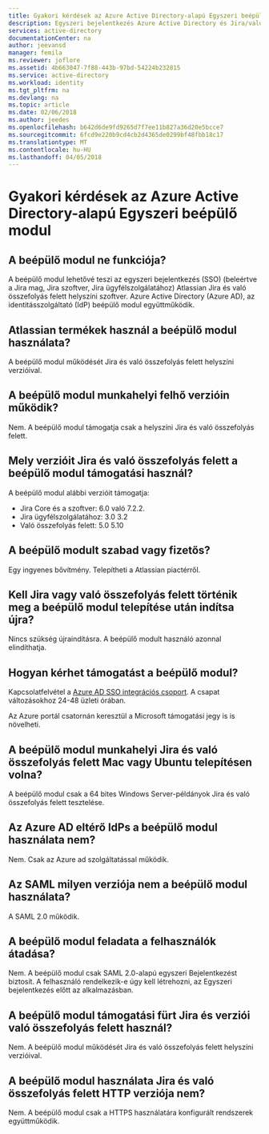 ```yaml
---
title: Gyakori kérdések az Azure Active Directory-alapú Egyszeri beépülő modul |} Microsoft Docs
description: Egyszeri bejelentkezés Azure Active Directory és Jira/való összefolyás felett beállításával kapcsolatos gyakori kérdésekre adott válaszok.
services: active-directory
documentationCenter: na
author: jeevansd
manager: femila
ms.reviewer: joflore
ms.assetid: 4b663047-7f88-443b-97bd-54224b232815
ms.service: active-directory
ms.workload: identity
ms.tgt_pltfrm: na
ms.devlang: na
ms.topic: article
ms.date: 02/06/2018
ms.author: jeedes
ms.openlocfilehash: b642d6de9fd9265d7f7ee11b827a36d20e5bcce7
ms.sourcegitcommit: 6fcd9e220b9cd4cb2d4365de0299bf48fbb18c17
ms.translationtype: MT
ms.contentlocale: hu-HU
ms.lasthandoff: 04/05/2018
---
```

# <a name="faq-for-the-azure-active-directory-sso-plug-in"></a>Gyakori kérdések az Azure Active Directory-alapú Egyszeri beépülő modul 

## <a name="what-does-the-plug-in-do"></a>A beépülő modul ne funkciója?

A beépülő modul lehetővé teszi az egyszeri bejelentkezés (SSO) (beleértve a Jira mag, Jira szoftver, Jira ügyfélszolgálatához) Atlassian Jira és való összefolyás felett helyszíni szoftver. Azure Active Directory (Azure AD), az identitásszolgáltató (IdP) beépülő modul együttműködik.

## <a name="which-atlassian-products-does-the-plug-in-work-with"></a>Atlassian termékek használ a beépülő modul használata?

A beépülő modul működését Jira és való összefolyás felett helyszíni verzióival.

## <a name="does-the-plug-in-work-on-cloud-versions"></a>A beépülő modul munkahelyi felhő verzióin működik?

Nem. A beépülő modul támogatja csak a helyszíni Jira és való összefolyás felett.

## <a name="which-versions-of-jira-and-confluence-does-the-plug-in-support"></a>Mely verzióit Jira és való összefolyás felett a beépülő modul támogatási használ?

A beépülő modul alábbi verzióit támogatja:

* Jira Core és a szoftver: 6.0 való 7.2.2. 
* Jira ügyfélszolgálatához: 3.0 3.2 
* Való összefolyás felett: 5.0 5.10

## <a name="is-the-plug-in-free-or-paid"></a>A beépülő modult szabad vagy fizetős?

Egy ingyenes bővítmény. Telepítheti a Atlassian piactérről.

## <a name="do-i-need-to-restart-jira-or-confluence-after-i-deploy-the-plug-in"></a>Kell Jira vagy való összefolyás felett történik meg a beépülő modul telepítése után indítsa újra?

Nincs szükség újraindításra. A beépülő modult használó azonnal elindíthatja.

## <a name="how-do-i-get-support-for-the-plug-in"></a>Hogyan kérhet támogatást a beépülő modul?

Kapcsolatfelvétel a [Azure AD SSO integrációs csoport](<mailto:SaaSApplicationIntegrations@service.microsoft.com>). A csapat változásokhoz 24-48 üzleti órában. 

Az Azure portál csatornán keresztül a Microsoft támogatási jegy is is növelheti.

## <a name="would-the-plug-in-work-on-a-mac-or-ubuntu-installation-of-jira-and-confluence"></a>A beépülő modul munkahelyi Jira és való összefolyás felett Mac vagy Ubuntu telepítésen volna?

A beépülő modul csak a 64 bites Windows Server-példányok Jira és való összefolyás felett tesztelése.

## <a name="does-the-plug-in-work-with-idps-other-than-azure-ad"></a>Az Azure AD eltérő IdPs a beépülő modul használata nem?

Nem. Csak az Azure ad szolgáltatással működik.

## <a name="what-version-of-saml-does-the-plug-in-work-with"></a>Az SAML milyen verziója nem a beépülő modul használata?

A SAML 2.0 működik.

## <a name="does-the-plug-in-do-user-provisioning"></a>A beépülő modul feladata a felhasználók átadása?

Nem. A beépülő modul csak SAML 2.0-alapú egyszeri Bejelentkezést biztosít. A felhasználó rendelkezik-e úgy kell létrehozni, az Egyszeri bejelentkezés előtt az alkalmazásban.

## <a name="does-the-plug-in-support-cluster-versions-of-jira-and-confluence"></a>A beépülő modul támogatási fürt Jira és verziói való összefolyás felett használ?

Nem. A beépülő modul működését Jira és való összefolyás felett helyszíni verzióival.

## <a name="does-the-plug-in-work-with-http-versions-of-jira-and-confluence"></a>A beépülő modul használata Jira és való összefolyás felett HTTP verziója nem?

Nem. A beépülő modul csak a HTTPS használatára konfigurált rendszerek együttműködik.